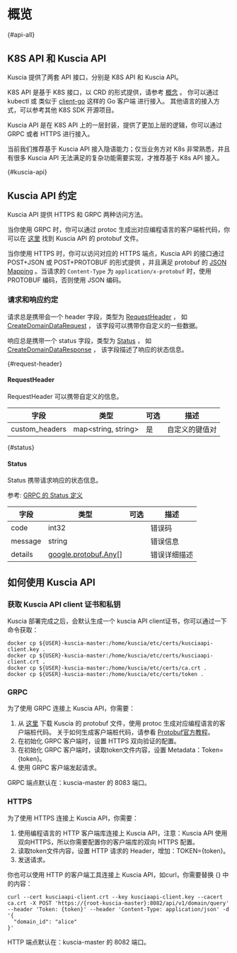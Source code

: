 # 概览

{#api-all}

## K8S API 和 Kuscia API

Kuscia 提供了两套 API 接口，分别是 K8S API 和 Kuscia API。

K8S API 是基于 K8S 接口，以 CRD 的形式提供，请参考 [概念](../concepts/index) 。
你可以通过 kubectl 或 类似于 [client-go](https://github.com/kubernetes/client-go) 这样的 Go 客户端 进行接入。
其他语言的接入方式，可以参考其他 K8S SDK 开源项目。

Kuscia API 是在 K8S API 上的一层封装，提供了更加上层的逻辑，你可以通过 GRPC 或者 HTTPS 进行接入。

当前我们推荐基于 Kuscia API 接入隐语能力；仅当业务方对 K8s 非常熟悉，并且有很多 Kuscia API 无法满足的复杂功能需要实现，才推荐基于 K8s API 接入。

{#kuscia-api}

## Kuscia API 约定

Kuscia API 提供 HTTPS 和 GRPC 两种访问方法。

当你使用 GRPC 时，你可以通过 protoc 生成出对应编程语言的客户端桩代码，你可以在 
[这里](https://github.com/secretflow/kuscia/tree/main/proto/api/v1alpha1/kusciaapi)
找到 Kuscia API 的 protobuf 文件。

当你使用 HTTPS 时，你可以访问对应的 HTTPS 端点，Kuscia API 的接口通过 POST+JSON 或 POST+PROTOBUF 的形式提供 ，并且满足 protobuf
的 [JSON Mapping](https://protobuf.dev/programming-guides/proto3/#json) 。当请求的 `Content-Type` 为 `application/x-protobuf` 时，使用 PROTOBUF 编码，否则使用 JSON 编码。

### 请求和响应约定

请求总是携带会一个 header 字段，类型为 [RequestHeader](#request-header) ， 如 [CreateDomainDataRequest](domaindata_cn.md#create-domain-data-request) ， 该字段可以携带你自定义的一些数据。

响应总是携带一个 status 字段，类型为 [Status](#status) ， 如 [CreateDomainDataResponse](domaindata_cn.md#create-domain-data-response) ， 该字段描述了响应的状态信息。


{#request-header}

#### RequestHeader

RequestHeader 可以携带自定义的信息。

| 字段             | 类型                  | 可选 | 描述      |
|----------------|---------------------|----|---------|
| custom_headers | map<string, string> | 是  | 自定义的键值对 |

{#status}

#### Status

Status 携带请求响应的状态信息。

参考: [GRPC 的 Status 定义](https://github.com/grpc/grpc/blob/master/src/proto/grpc/status/status.proto)

| 字段      | 类型                                                                            | 可选 | 描述     |
|---------|-------------------------------------------------------------------------------|----|--------|
| code    | int32                                                                         |    | 错误码    |
| message | string                                                                        |    | 错误信息   |
| details | [google.protobuf.Any](https://protobuf.dev/programming-guides/proto3/#json)[] |    | 错误详细描述 |

## 如何使用 Kuscia API

### 获取 Kuscia API client 证书和私钥

Kuscia 部署完成之后，会默认生成一个 kuscia API client证书，你可以通过一下命令获取：
```shell
docker cp ${USER}-kuscia-master:/home/kuscia/etc/certs/kusciaapi-client.key .
docker cp ${USER}-kuscia-master:/home/kuscia/etc/certs/kusciaapi-client.crt .
docker cp ${USER}-kuscia-master:/home/kuscia/etc/certs/ca.crt .
docker cp ${USER}-kuscia-master:/home/kuscia/etc/certs/token .
```

### GRPC

为了使用 GRPC 连接上 Kuscia API，你需要：
1. 从 [这里](https://github.com/secretflow/kuscia/tree/main/proto/api/v1alpha1/kusciaapi) 下载 Kuscia 的 protobuf 文件，使用 protoc
生成对应编程语言的客户端桩代码。 关于如何生成客户端桩代码，请参看 [Protobuf官方教程](https://protobuf.dev/getting-started/)。
2. 在初始化 GRPC 客户端时，设置 HTTPS 双向验证的配置。
3. 在初始化 GRPC 客户端时，读取token文件内容，设置 Metadata：Token={token}。
4. 使用 GRPC 客户端发起请求。

GRPC 端点默认在：kuscia-master 的 8083 端口。

### HTTPS

为了使用 HTTPS 连接上 Kuscia API，你需要：
1. 使用编程语言的 HTTP 客户端库连接上 Kuscia API，注意：Kuscia API 使用 双向HTTPS，所以你需要配置你的客户端库的双向 HTTPS 配置。
2. 读取token文件内容，设置 HTTP 请求的 Header，增加：TOKEN={token}。
3. 发送请求。

你也可以使用 HTTP 的客户端工具连接上 Kuscia API，如curl，你需要替换 {} 中的内容：
```shell
curl --cert kusciaapi-client.crt --key kusciaapi-client.key --cacert ca.crt -X POST 'https://{root-kuscia-master}:8082/api/v1/domain/query' --header 'Token: {token}' --header 'Content-Type: application/json' -d '{
  "domain_id": "alice"
}'
```

HTTP 端点默认在：kuscia-master 的 8082 端口。
